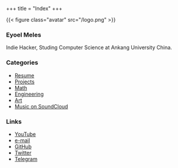 +++
title = "Index"
+++

{{< figure class="avatar" src="/logo.png" >}}

### Eyoel Meles

Indie Hacker, Studing Computer Science at Ankang University China.

### Categories

- [Resume](portfolio)
- [Projects](project)
- [Math](math)
- [Engineering](site-under_construction)
- [Art](site-under_construction)
- [Music on SoundCloud](https://soundcloud.com/joel-meles)

### Links

- [YouTube](https://www.youtube.com/channel/UCEF4jrMld3MmgUfc8g-kHCA)
- [e-mail](mailto:tojoelmeles@gmail.com)
- [GitHub](https://github.com/eyoelmeles)
- [Twitter](https://twitter.com/joelmcmeles)
- [Telegram](https://t.me/eoel007)

